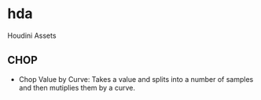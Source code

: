 # hda

Houdini Assets


## CHOP
- Chop Value by Curve: Takes a value and splits into a number of samples and then mutiplies them by a curve. 
